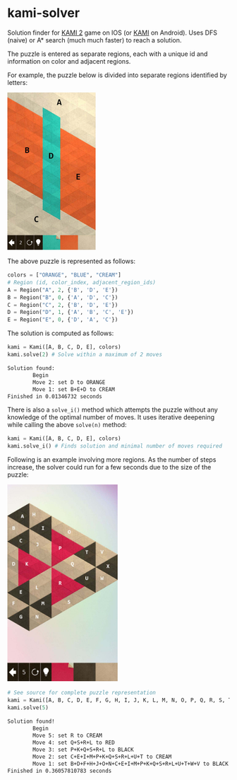 # kami-solver
Solution finder for [KAMI 2](https://itunes.apple.com/us/app/kami-2/id1133161444?mt=8) game on IOS (or [KAMI](https://play.google.com/store/apps/details?id=air.com.stateofplaygames.kamifree&hl=en) on Android). 
Uses DFS (naive) or A* search (much much faster) to reach a solution.

The puzzle is entered as separate regions, each with a unique id and information on color and adjacent regions.

For example, the puzzle below is divided into separate regions identified by letters:   

<img src="https://github.com/eternalthinker/kami-solver/blob/master/kami-2-puzzle-examples/kami1_regions.jpg" width="200px"/>  

The above puzzle is represented as follows:
```python
colors = ["ORANGE", "BLUE", "CREAM"]
# Region (id, color_index, adjacent_region_ids)
A = Region("A", 2, {'B', 'D', 'E'})
B = Region("B", 0, {'A', 'D', 'C'})
C = Region("C", 2, {'B', 'D', 'E'})
D = Region("D", 1, {'A', 'B', 'C', 'E'})
E = Region("E", 0, {'D', 'A', 'C'})
```
The solution is computed as follows:

```python
kami = Kami([A, B, C, D, E], colors)
kami.solve(2) # Solve within a maximum of 2 moves
```
```
Solution found:
        Begin
        Move 2: set D to ORANGE
        Move 1: set B+E+D to CREAM
Finished in 0.01346732 seconds
```

There is also a `solve_i()` method which attempts the puzzle without any knowledge of the optimal number of moves.
It uses iterative deepening while calling the above `solve(n)` method:  
```python
kami = Kami([A, B, C, D, E], colors)
kami.solve_i() # Finds solution and minimal number of moves required
```

Following is an example involving more regions. As the number of steps increase, the solver could run for a few seconds due to the size of the puzzle:

<img src="https://github.com/eternalthinker/kami-solver/blob/master/kami-2-puzzle-examples/kami3_regions.jpg" width="250px"/>

```python
# See source for complete puzzle representation
kami = Kami([A, B, C, D, E, F, G, H, I, J, K, L, M, N, O, P, Q, R, S, T, U, V, W, X], colors)
kami.solve(5)
```
```
Solution found!
        Begin
        Move 5: set R to CREAM
        Move 4: set Q+S+R+L to RED
        Move 3: set P+K+Q+S+R+L to BLACK
        Move 2: set C+E+I+M+P+K+Q+S+R+L+U+T to CREAM
        Move 1: set B+D+F+H+J+O+N+C+E+I+M+P+K+Q+S+R+L+U+T+W+V to BLACK
Finished in 0.36057810783 seconds
```
